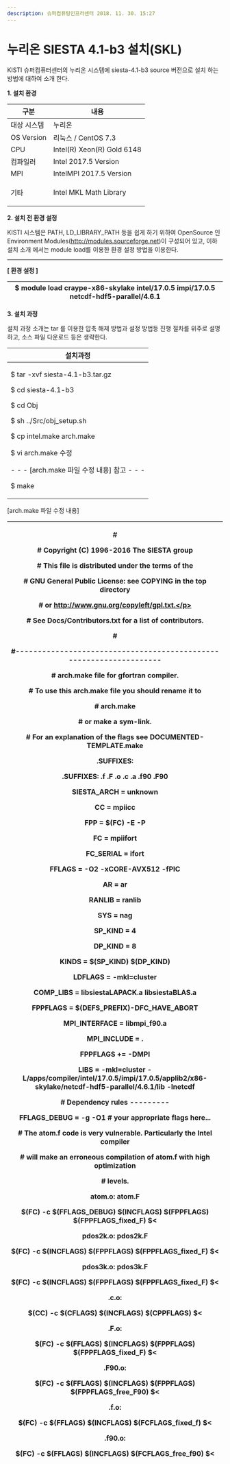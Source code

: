 ```yaml
---
description: 슈퍼컴퓨팅인프라센터 2018. 11. 30. 15:27
---
```


# 누리온 SIESTA 4.1-b3 설치(SKL)

KISTI 슈퍼컴퓨터센터의 누리온 시스템에 siesta-4.1-b3 source 버전으로 설치 하는 방법에 대하여 소개 한다.



**1. 설치 환경**

|   **구분**       | **내용**                     |
| -------------- | -------------------------- |
|  대상 시스템        | 누리온                        |
|  OS Version    | 리눅스 / CentOS 7.3           |
|  CPU           | Intel(R) Xeon(R) Gold 6148 |
|  컴파일러          | Intel 2017.5 Version       |
|  MPI           | IntelMPI 2017.5 Version    |
| <p> 기타<br></p> | Intel MKL Math Library     |



**2. 설치 전 환경 설정**

KISTI 시스템은 PATH, LD\_LIBRARY\_PATH 등을 쉽게 하기 위하여 OpenSource 인 Environment Modules(http://modules.sourceforge.net)이 구성되어 있고, 이하 설치 소개 에서는 module load를 이용한 환경 설정 방법을 이용한다.

****

**\[ 환경 설정 ]**

|  $ module load craype-x86-skylake intel/17.0.5 impi/17.0.5 netcdf-hdf5-parallel/4.6.1 |
| ------------------------------------------------------------------------------------- |



**3. 설치 과정**

&#x20;설치 과정 소개는 tar 를 이용한 압축 해제 방법과 설정 방법등 진행 절차를 위주로 설명하고, 소스 파일 다운로드 등은 생략한다. &#x20;

|   **설치과정**                                                                                                                                                                                                                                        |
| ------------------------------------------------------------------------------------------------------------------------------------------------------------------------------------------------------------------------------------------------- |
| <p>$ tar -xvf siesta-4.1-b3.tar.gz</p><p>$ cd siesta-4.1-b3</p><p>$ cd Obj</p><p>$ sh ../Src/obj_setup.sh</p><p>$ cp intel.make arch.make</p><p>$ vi arch.make 수정</p><p> <strong></strong>   - - - [arch.make 파일 수정 내용] 참고 - - -</p><p>$ make</p> |



\[arch.make 파일 수정 내용]

| <p># </p><p># Copyright (C) 1996-2016 The SIESTA group</p><p>#  This file is distributed under the terms of the</p><p>#  GNU General Public License: see COPYING in the top directory</p><p>#  or http://www.gnu.org/copyleft/gpl.txt.</p><p># See Docs/Contributors.txt for a list of contributors.</p><p>#</p><p>#-------------------------------------------------------------------</p><p># arch.make file for gfortran compiler.</p><p># To use this arch.make file you should rename it to</p><p>#   arch.make</p><p># or make a sym-link.</p><p># For an explanation of the flags see DOCUMENTED-TEMPLATE.make</p><p></p><p>.SUFFIXES:</p><p>.SUFFIXES: .f .F .o .c .a .f90 .F90</p><p></p><p>SIESTA_ARCH = unknown</p><p></p><p>CC = mpiicc</p><p>FPP = $(FC) -E -P</p><p>FC = mpiifort</p><p>FC_SERIAL = ifort</p><p></p><p>FFLAGS = -O2 -xCORE-AVX512 -fPIC</p><p></p><p>AR = ar</p><p>RANLIB = ranlib</p><p></p><p>SYS = nag</p><p></p><p>SP_KIND = 4</p><p>DP_KIND = 8</p><p>KINDS = $(SP_KIND) $(DP_KIND)</p><p></p><p>LDFLAGS = -mkl=cluster</p><p></p><p>COMP_LIBS = libsiestaLAPACK.a libsiestaBLAS.a</p><p></p><p>FPPFLAGS = $(DEFS_PREFIX)-DFC_HAVE_ABORT</p><p></p><p>MPI_INTERFACE = libmpi_f90.a</p><p></p><p>MPI_INCLUDE = .</p><p></p><p>FPPFLAGS += -DMPI</p><p></p><p>LIBS = -mkl=cluster -L/apps/compiler/intel/17.0.5/impi/17.0.5/applib2/x86-skylake/netcdf-hdf5-parallel/4.6.1/lib -lnetcdf</p><p></p><p># Dependency rules ---------</p><p></p><p>FFLAGS_DEBUG = -g -O1   # your appropriate flags here...</p><p></p><p># The atom.f code is very vulnerable. Particularly the Intel compiler</p><p># will make an erroneous compilation of atom.f with high optimization</p><p># levels.</p><p>atom.o: atom.F</p><p>            <strong></strong>            $(FC) -c $(FFLAGS_DEBUG) $(INCFLAGS) $(FPPFLAGS) $(FPPFLAGS_fixed_F) $&#x3C; </p><p>pdos2k.o: pdos2k.F</p><p>          $(FC) -c $(INCFLAGS) $(FPPFLAGS) $(FPPFLAGS_fixed_F) $&#x3C;</p><p>pdos3k.o: pdos3k.F</p><p>          $(FC) -c $(INCFLAGS) $(FPPFLAGS) $(FPPFLAGS_fixed_F) $&#x3C;</p><p></p><p>.c.o:</p><p>          $(CC) -c $(CFLAGS) $(INCFLAGS) $(CPPFLAGS) $&#x3C; </p><p>.F.o:</p><p>          $(FC) -c $(FFLAGS) $(INCFLAGS) $(FPPFLAGS) $(FPPFLAGS_fixed_F)  $&#x3C; </p><p>.F90.o:</p><p>          $(FC) -c $(FFLAGS) $(INCFLAGS) $(FPPFLAGS) $(FPPFLAGS_free_F90) $&#x3C; </p><p>.f.o:</p><p>          $(FC) -c $(FFLAGS) $(INCFLAGS) $(FCFLAGS_fixed_f)  $&#x3C;</p><p>.f90.o:</p><p>          $(FC) -c $(FFLAGS) $(INCFLAGS) $(FCFLAGS_free_f90)  $&#x3C;</p><p></p> |
| ------------------------------------------------------------------------------------------------------------------------------------------------------------------------------------------------------------------------------------------------------------------------------------------------------------------------------------------------------------------------------------------------------------------------------------------------------------------------------------------------------------------------------------------------------------------------------------------------------------------------------------------------------------------------------------------------------------------------------------------------------------------------------------------------------------------------------------------------------------------------------------------------------------------------------------------------------------------------------------------------------------------------------------------------------------------------------------------------------------------------------------------------------------------------------------------------------------------------------------------------------------------------------------------------------------------------------------------------------------------------------------------------------------------------------------------------------------------------------------------------------------------------------------------------------------------------------------------------------------------------------------------------------------------------------------------------------------------------------------------------------------------------------------------------------------------------------------------------------------------------------------------------------------------------------------------------------------------------------------------------------------------------------------------------------------------------------------------------------------------------------------------------------------------------------------------------------------------------------------------------------------------------------------------------------------------------------------------------------------------------------------------------------------------------------------------------------------------------------------------------------------------------------------------------------------------------------------ |
